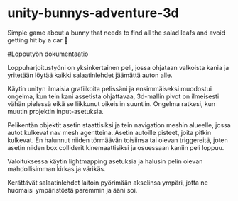 # unity-bunnys-adventure-3d

Simple game about a bunny that needs to find all the salad leafs and avoid getting hit by a car :rabbit:

#Lopputyön dokumentaatio

Loppuharjoitustyöni on yksinkertainen peli, jossa ohjataan valkoista kania ja yritetään löytää kaikki salaatinlehdet jäämättä auton alle. 

Käytin unityn ilmaisia grafiikoita pelissäni ja ensimmäiseksi muodostui ongelma, kun tein kani assetista ohjattavaa, 3d-mallin pivot on ilmeisesti vähän pielessä eikä se liikkunut oikeisiin suuntiin. Ongelma ratkesi, kun muutin projektin input-asetuksia. 

Pelikentän objektit asetin staattisiksi ja tein navigation meshin alueelle, jossa autot kulkevat nav mesh agentteina. Asetin autoille pisteet, joita pitkin kulkevat. En halunnut niiden törmäävän toisiinsa tai olevan triggereitä, joten asetin niiden box colliderit kinemaattisiksi ja osuessaan kaniin peli loppuu. 

Valoituksessa käytin lightmapping asetuksia ja halusin pelin olevan mahdollisimman kirkas ja värikäs.

Kerättävät salaatinlehdet laitoin pyörimään akselinsa ympäri, jotta ne huomaisi ympäristöstä paremmin ja ääni soi.

